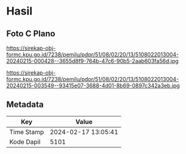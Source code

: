 # Hasil

## Foto C Plano

https://sirekap-obj-formc.kpu.go.id/7238/pemilu/pdpr/51/08/02/20/13/5108022013004-20240215-000428--3655d8f9-764b-47c6-90b5-2aab603fa56d.jpg

https://sirekap-obj-formc.kpu.go.id/7238/pemilu/pdpr/51/08/02/20/13/5108022013004-20240215-003549--93415e07-3688-4d01-8b69-0897c342a3eb.jpg


## Metadata

| Key        | Value               |
| ---------- | ------------------- |
| Time Stamp | 2024-02-17 13:05:41 |
| Kode Dapil | 5101                |




